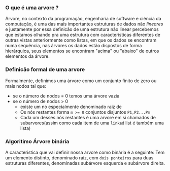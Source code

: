 ### O que é uma arvore ? 
Árvore, no contexto da programação, engenharia de software e ciência da computação, é uma das mais importantes estruturas de dados não *lineares* e justamente por essa definicão de uma estrutura não linear percebemos que estamos olhando pra uma estrutura com caracteristicas diferentes de outras vistas anteriormente como listas, em que os dados se encontram numa sequência, nas árvores os dados estão dispostos de forma hierárquica, seus elementos se encontram "acima" ou "abaixo" de outros elementos da árvore.

### Definicão formal de uma arvore
Formalmente, definimos uma árvore <T> como um conjunto finito de zero ou mais nodos tal que:
- se o número de nodos = 0 temos uma árvore vazia
- se o número de nodos > 0
    - existe um nó especialmente denominado raiz de <T>
    - Os nós restantes forma `m >= 0` conjuntos disjuntos `P1,P2...Pm`
    - Cada um desses nós restantes é uma arvore em si chamados de subarvores(assim como cada item de uma `linked` list é também uma lista)


### Algoritimo Árvore binária
A caracteristica que vai definir nossa arvore como binária é a seguinte:
Tem um elemento distinto, denominado raiz, com `dois ponteiros` para duas estruturas diferentes, denominadas subárvore esquerda e subárvore direita.